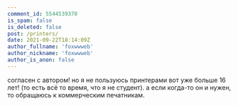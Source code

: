 ```yaml
---
comment_id: 5544539370
is_spam: false
is_deleted: false
post: /printers/
date: 2021-09-22T18:14:09Z
author_fullname: 'foxwwweb'
author_nickname: 'foxwwweb'
author_is_anon: false
---
```


<p>согласен с автором! но я не пользуюсь принтерами вот уже больше 16 лет! (то есть всё то время, что я не студент). а если когда-то он и нужен, то обращаюсь к коммерческим печатникам.</p>
